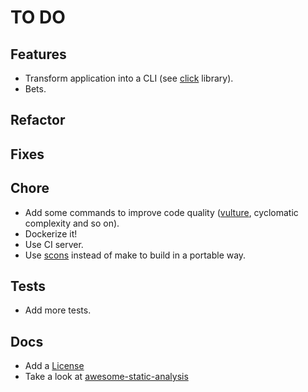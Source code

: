 # TO DO

## Features

* Transform application into a CLI (see [click](http://click.pocoo.org/5/) library).
* Bets.

## Refactor

## Fixes

## Chore

* Add some commands to improve code quality ([vulture](https://github.com/jendrikseipp/vulture), cyclomatic complexity and so on).
* Dockerize it!
* Use CI server.
* Use [scons](https://scons.org/) instead of make to build in a portable way.

## Tests

* Add more tests.

## Docs

* Add a [License](https://opensource.org/licenses)
* Take a look at [awesome-static-analysis](https://github.com/mre/awesome-static-analysis#programming-languages)
